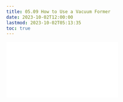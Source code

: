 ```yaml
---
title: 05.09 How to Use a Vacuum Former
date: 2023-10-02T12:00:00
lastmod: 2023-10-02T05:13:35
toc: true
---
```


![Link to included file content](../../../../tools/how-to-use-a-vacuum-former.md)
